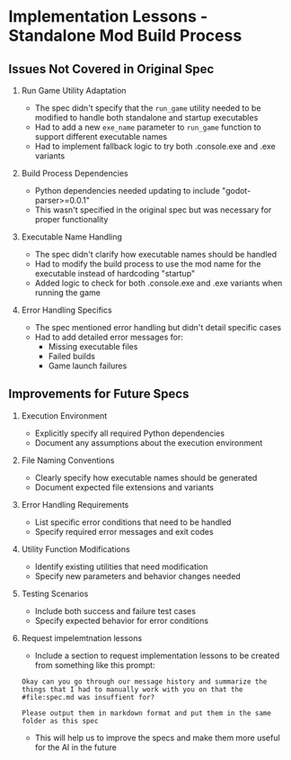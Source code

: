 # Implementation Lessons - Standalone Mod Build Process

## Issues Not Covered in Original Spec

1. Run Game Utility Adaptation
   - The spec didn't specify that the `run_game` utility needed to be modified to handle both standalone and startup executables
   - Had to add a new `exe_name` parameter to `run_game` function to support different executable names
   - Had to implement fallback logic to try both .console.exe and .exe variants

2. Build Process Dependencies
   - Python dependencies needed updating to include "godot-parser>=0.0.1"
   - This wasn't specified in the original spec but was necessary for proper functionality

3. Executable Name Handling
   - The spec didn't clarify how executable names should be handled
   - Had to modify the build process to use the mod name for the executable instead of hardcoding "startup"
   - Added logic to check for both .console.exe and .exe variants when running the game

4. Error Handling Specifics
   - The spec mentioned error handling but didn't detail specific cases
   - Had to add detailed error messages for:
     - Missing executable files
     - Failed builds
     - Game launch failures

## Improvements for Future Specs

1. Execution Environment
   - Explicitly specify all required Python dependencies
   - Document any assumptions about the execution environment

2. File Naming Conventions
   - Clearly specify how executable names should be generated
   - Document expected file extensions and variants

3. Error Handling Requirements
   - List specific error conditions that need to be handled
   - Specify required error messages and exit codes

4. Utility Function Modifications
   - Identify existing utilities that need modification
   - Specify new parameters and behavior changes needed

5. Testing Scenarios
   - Include both success and failure test cases
   - Specify expected behavior for error conditions

6. Request impelemtnation lessons
    - Include a section to request implementation lessons to be created from something like this prompt:
    ```
    Okay can you go through our message history and summarize the things that I had to manually work with you on that the #file:spec.md was insuffient for?

    Please output them in markdown format and put them in the same folder as this spec
    ```
    - This will help us to improve the specs and make them more useful for the AI in the future
    